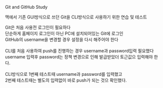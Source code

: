 Git and GitHub Study

맥에서 기존 GUI방식으로 쓰던 Git을 CLI방식으로 사용하기 위한 연습 및 테스트

Git은 처음 사용전 로그인이 필요하다<br>
단순하게 홈페이지 로그인이 아닌 PC에 설치되어있는 Git에 로그인<br>
GitHub의 username을 변경할 경우 설정을 다시 해주어야 한다<br>
<br>
CLI를 처음 사용하여 push를 진행하는 경우 username과 password입력 필요했다<br>
username 입력후 password는 정책 변경으로 인해 발급받았더 토근값으 입력해야 한다.<br>
<br>
CLI방식으로 1번째 테스트때 username과 password를 입력했고<br>
2번째 테스트때는 별도의 입력없이 바로 push가 되는 것으 확인했다.
